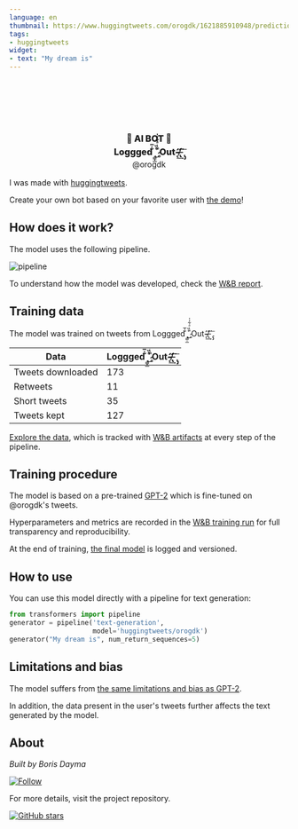 ```yaml
---
language: en
thumbnail: https://www.huggingtweets.com/orogdk/1621885910948/predictions.png
tags:
- huggingtweets
widget:
- text: "My dream is"
---
```


<div class="inline-flex flex-col" style="line-height: 1.5;">
    <div class="flex">
        <div
			style="display:inherit; margin-left: 4px; margin-right: 4px; width: 92px; height:92px; border-radius: 50%; background-size: cover; background-image: url(&#39;https://pbs.twimg.com/profile_images/1391236434736992256/n33h-uPP_400x400.jpg&#39;)">
        </div>
        <div
            style="display:none; margin-left: 4px; margin-right: 4px; width: 92px; height:92px; border-radius: 50%; background-size: cover; background-image: url(&#39;&#39;)">
        </div>
        <div
            style="display:none; margin-left: 4px; margin-right: 4px; width: 92px; height:92px; border-radius: 50%; background-size: cover; background-image: url(&#39;&#39;)">
        </div>
    </div>
    <div style="text-align: center; margin-top: 3px; font-size: 16px; font-weight: 800">🤖 AI BOT 🤖</div>
    <div style="text-align: center; font-size: 16px; font-weight: 800">Loggged ̘͇̣̲̃̍̅ ̺ͫͥͣ͋̇̍ ̷̥̉̏Out ̴̵̨̛͢ ̸̶̢̛͘ ͘͏ ̢̡͞</div>
    <div style="text-align: center; font-size: 14px;">@orogdk</div>
</div>

I was made with [huggingtweets](https://github.com/borisdayma/huggingtweets).

Create your own bot based on your favorite user with [the demo](https://colab.research.google.com/github/borisdayma/huggingtweets/blob/master/huggingtweets-demo.ipynb)!

## How does it work?

The model uses the following pipeline.

![pipeline](https://github.com/borisdayma/huggingtweets/blob/master/img/pipeline.png?raw=true)

To understand how the model was developed, check the [W&B report](https://wandb.ai/wandb/huggingtweets/reports/HuggingTweets-Train-a-Model-to-Generate-Tweets--VmlldzoxMTY5MjI).

## Training data

The model was trained on tweets from Loggged ̘͇̣̲̃̍̅ ̺ͫͥͣ͋̇̍ ̷̥̉̏Out ̴̵̨̛͢ ̸̶̢̛͘ ͘͏ ̢̡͞.

| Data | Loggged ̘͇̣̲̃̍̅ ̺ͫͥͣ͋̇̍ ̷̥̉̏Out ̴̵̨̛͢ ̸̶̢̛͘ ͘͏ ̢̡͞ |
| --- | --- |
| Tweets downloaded | 173 |
| Retweets | 11 |
| Short tweets | 35 |
| Tweets kept | 127 |

[Explore the data](https://wandb.ai/wandb/huggingtweets/runs/3vq1365m/artifacts), which is tracked with [W&B artifacts](https://docs.wandb.com/artifacts) at every step of the pipeline.

## Training procedure

The model is based on a pre-trained [GPT-2](https://huggingface.co/gpt2) which is fine-tuned on @orogdk's tweets.

Hyperparameters and metrics are recorded in the [W&B training run](https://wandb.ai/wandb/huggingtweets/runs/2lep1qnl) for full transparency and reproducibility.

At the end of training, [the final model](https://wandb.ai/wandb/huggingtweets/runs/2lep1qnl/artifacts) is logged and versioned.

## How to use

You can use this model directly with a pipeline for text generation:

```python
from transformers import pipeline
generator = pipeline('text-generation',
                     model='huggingtweets/orogdk')
generator("My dream is", num_return_sequences=5)
```

## Limitations and bias

The model suffers from [the same limitations and bias as GPT-2](https://huggingface.co/gpt2#limitations-and-bias).

In addition, the data present in the user's tweets further affects the text generated by the model.

## About

*Built by Boris Dayma*

[![Follow](https://img.shields.io/twitter/follow/borisdayma?style=social)](https://twitter.com/intent/follow?screen_name=borisdayma)

For more details, visit the project repository.

[![GitHub stars](https://img.shields.io/github/stars/borisdayma/huggingtweets?style=social)](https://github.com/borisdayma/huggingtweets)
